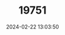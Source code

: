 ---
title: "19751"
category: "Rousettus spinalatus"
draft: false
date: 2024-02-22 13:03:50
languages:
  English: ["Bare-backed Rousette"]
---